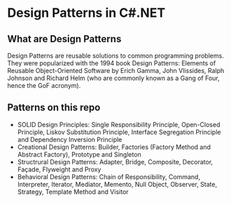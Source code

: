 # Design Patterns in C#\.NET

## What are Design Patterns

Design Patterns are reusable solutions to common programming problems. They were popularized with the 1994 book Design Patterns: Elements of Reusable 
Object-Oriented Software by Erich Gamma, John Vlissides, Ralph Johnson and Richard Helm (who are commonly known as a Gang of Four, hence the GoF acronym).

## Patterns on this repo

- SOLID Design Principles: Single Responsibility Principle, Open-Closed Principle, Liskov Substitution Principle, Interface Segregation Principle and Dependency 
Inversion Principle
- Creational Design Patterns: Builder, Factories (Factory Method and Abstract Factory), Prototype and Singleton
- Structrural Design Patterns: Adapter, Bridge, Composite, Decorator, Façade, Flyweight and Proxy
- Behavioral Design Patterns: Chain of Responsibility, Command, Interpreter, Iterator, Mediator, Memento, Null Object, Observer, State, Strategy, Template Method 
and Visitor
